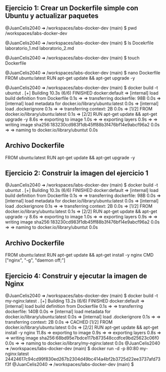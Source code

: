 ## Ejercicio 1: Crear un Dockerfile simple con Ubuntu y actualizar paquetes

@JuanCelis2040 ➜ /workspaces/labs-docker-dev (main) $ pwd
/workspaces/labs-docker-dev

@JuanCelis2040 ➜ /workspaces/labs-docker-dev (main) $ ls
Docekrfile  laboratorio_1.md  laboratorio_2.md

@JuanCelis2040 ➜ /workspaces/labs-docker-dev (main) $ touch Dockerfile

@JuanCelis2040 ➜ /workspaces/labs-docker-dev (main) $ nano Dockerfile
FROM ubuntu:latest
RUN apt-get update && apt-get upgrade -y


@JuanCelis2040 ➜ /workspaces/labs-docker-dev (main) $ docker build -t ubuntut .
[+] Building 10.3s (6/6) FINISHED                            docker:default
 => [internal] load build definition from Dockerfile                   0.1s
 => => transferring dockerfile: 98B                                    0.0s
 => [internal] load metadata for docker.io/library/ubuntu:latest       0.0s
 => [internal] load .dockerignore                                      0.1s
 => => transferring context: 2B                                        0.0s
 => [1/2] FROM docker.io/library/ubuntu:latest                         0.1s
 => [2/2] RUN apt-get update && apt-get upgrade -y                     8.6s
 => exporting to image                                                 1.0s 
 => => exporting layers                                                0.9s 
 => => writing image sha256:183230cd983f1db45ff88b3f476bf14e9abcf96a2  0.0s 
 => => naming to docker.io/library/ubuntut                             0.0s 

## Archivo Dockerfile
FROM ubuntu:latest
RUN apt-get update && apt-get upgrade -y

 ## Ejercicio 2: Construir la imagen del ejercicio 1

 @JuanCelis2040 ➜ /workspaces/labs-docker-dev (main) $ docker build -t ubuntut .
[+] Building 10.3s (6/6) FINISHED                            docker:default
 => [internal] load build definition from Dockerfile                   0.1s
 => => transferring dockerfile: 98B                                    0.0s
 => [internal] load metadata for docker.io/library/ubuntu:latest       0.0s
 => [internal] load .dockerignore                                      0.1s
 => => transferring context: 2B                                        0.0s
 => [1/2] FROM docker.io/library/ubuntu:latest                         0.1s
 => [2/2] RUN apt-get update && apt-get upgrade -y                     8.6s
 => exporting to image                                                 1.0s 
 => => exporting layers                                                0.9s 
 => => writing image sha256:183230cd983f1db45ff88b3f476bf14e9abcf96a2  0.0s 
 => => naming to docker.io/library/ubuntut                             0.0s 

 ## Archivo Dockerfile
FROM ubuntu:latest
RUN apt-get update && apt-get install -y nginx
CMD ["nginx", "-g", "daemon off;"]


## Ejercicio 4: Construir y ejecutar la imagen de Nginx

@JuanCelis2040 ➜ /workspaces/labs-docker-dev (main) $ docker build -t my-nginx:latest .
[+] Building 13.2s (6/6) FINISHED                            docker:default
 => [internal] load build definition from Dockerfile                   0.1s
 => => transferring dockerfile: 140B                                   0.0s
 => [internal] load metadata for docker.io/library/ubuntu:latest       0.0s
 => [internal] load .dockerignore                                      0.1s
 => => transferring context: 2B                                        0.0s
 => CACHED [1/2] FROM docker.io/library/ubuntu:latest                  0.0s
 => [2/2] RUN apt-get update && apt-get install -y nginx              11.8s
 => exporting to image                                                 0.9s 
 => => exporting layers                                                0.8s 
 => => writing image sha256:68bd95e7bdce117b873548ccdfce9bd25623c06f0  0.0s 
 => => naming to docker.io/library/my-nginx:latest                     0.0s 
@JuanCelis2040 ➜ /workspaces/labs-docker-dev (main) $ docker run -d -p 80:80 my-nginx:latest                                                            
24424617c94cd99f830ed267b2304d49bc414a4bf2b3725d22ee3737afd73f3f
@JuanCelis2040 ➜ /workspaces/labs-docker-dev (main) $ 
